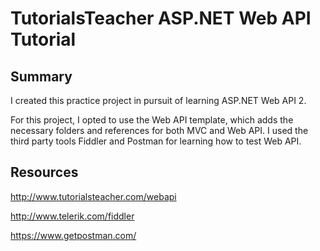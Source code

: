 # TutorialsTeacher ASP.NET Web API Tutorial

## Summary

I created this practice project in pursuit of learning ASP.NET Web API 2.

For this project, I opted to use the Web API template, which adds the necessary folders and references for both MVC and Web API. I used the third party tools Fiddler and Postman for learning how to test Web API.

## Resources

http://www.tutorialsteacher.com/webapi

http://www.telerik.com/fiddler

https://www.getpostman.com/
